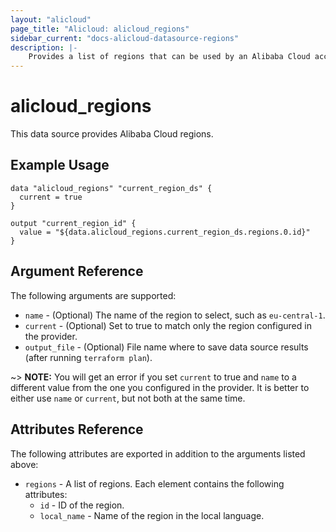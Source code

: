 ```yaml
---
layout: "alicloud"
page_title: "Alicloud: alicloud_regions"
sidebar_current: "docs-alicloud-datasource-regions"
description: |-
    Provides a list of regions that can be used by an Alibaba Cloud account.
---
```


# alicloud\_regions

This data source provides Alibaba Cloud regions.

## Example Usage

```
data "alicloud_regions" "current_region_ds" {
  current = true
}

output "current_region_id" {
  value = "${data.alicloud_regions.current_region_ds.regions.0.id}"
}
```

## Argument Reference

The following arguments are supported:

* `name` - (Optional) The name of the region to select, such as `eu-central-1`.
* `current` - (Optional) Set to true to match only the region configured in the provider.
* `output_file` - (Optional) File name where to save data source results (after running `terraform plan`).

~> **NOTE:** You will get an error if you set `current` to true and `name` to a different value from the one you configured in the provider.
 It is better to either use `name` or `current`, but not both at the same time.

## Attributes Reference

The following attributes are exported in addition to the arguments listed above:

* `regions` - A list of regions. Each element contains the following attributes:
  * `id` - ID of the region.
  * `local_name` - Name of the region in the local language.
